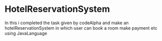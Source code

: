 # HotelReservationSystem
In this i completed the task given by codeAlpha and make an hotelReservationSystem in which user can book a room make payment etc using JavaLanguage
